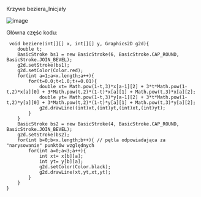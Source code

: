 Krzywe beziera_Inicjały

![image](https://user-images.githubusercontent.com/38810840/112131029-5ecb4800-8bc9-11eb-95cb-76039497025a.png)

Główna częśc kodu:

     void beziere(int[][] x, int[][] y, Graphics2D g2d){
        double t;
        BasicStroke bs1 = new BasicStroke(6, BasicStroke.CAP_ROUND, BasicStroke.JOIN_BEVEL);
        g2d.setStroke(bs1);
        g2d.setColor(Color.red);
        for(int a=1;a<x.length;a++){
            for(t=0.0;t<1.0;t+=0.01){
                double xt= Math.pow(1-t,3)*x[a-1][2] + 3*t*Math.pow(1-t,2)*x[a][0] + 3*Math.pow(t,2)*(1-t)*x[a][1] + Math.pow(t,3)*x[a][2];
                double yt= Math.pow(1-t,3)*y[a-1][2] + 3*t*Math.pow(1-t,2)*y[a][0] + 3*Math.pow(t,2)*(1-t)*y[a][1] + Math.pow(t,3)*y[a][2];
                g2d.drawLine((int)xt,(int)yt,(int)xt,(int)yt);
            }
        }
        BasicStroke bs2 = new BasicStroke(4, BasicStroke.CAP_ROUND, BasicStroke.JOIN_BEVEL);
        g2d.setStroke(bs2);
        for(int b=0;b<x.length;b++){ // pętla odpowiadająca za "narysowanie" punktów względnych
            for(int a=0;a<3;a++){
                int xt= x[b][a];
                int yt= y[b][a];
                g2d.setColor(Color.black);
                g2d.drawLine(xt,yt,xt,yt);
            }
        }
    }
